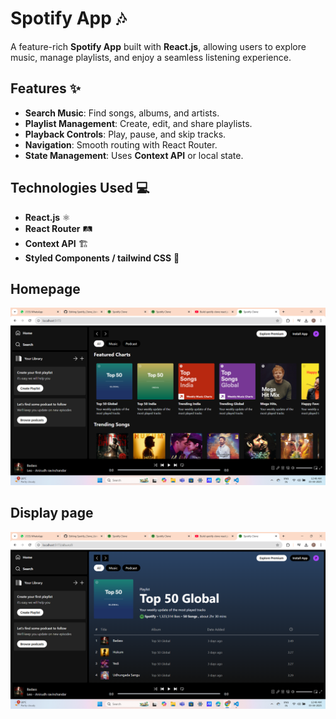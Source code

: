 # Spotify App 🎶

A feature-rich **Spotify App** built with **React.js**, allowing users to explore music, manage playlists, and enjoy a seamless listening experience.

## Features ✨
- **Search Music**: Find songs, albums, and artists.
- **Playlist Management**: Create, edit, and share playlists.
- **Playback Controls**: Play, pause, and skip tracks.
- **Navigation**: Smooth routing with React Router.
- **State Management**: Uses **Context API** or local state.

## Technologies Used 💻
- **React.js** ⚛️
- **React Router** 🛤️
- **Context API** 🏗️
- **Styled Components / tailwind CSS** 🎨

## Homepage 
![Alt txt](public\homepage.png)

## Display page
![Alt txt](public\display.png)


